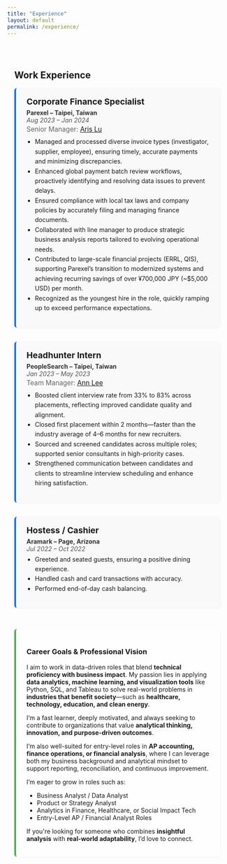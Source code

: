 ```yaml
---
title: "Experience"
layout: default
permalink: /experience/
---
```


<style>
.experience-wrapper {
  max-width: 880px;
  margin: auto;
  padding: 2rem 1rem;
}

.exp-card {
  background: #f9f9f9;
  border-left: 4px solid #1a73e8;
  padding: 1.2rem 1.5rem;
  margin-bottom: 2rem;
  border-radius: 6px;
  box-shadow: 0 1px 4px rgba(0, 0, 0, 0.05);
}

.exp-card h3 {
  margin: 0 0 0.3rem 0;
  font-size: 1.2rem;
}

.exp-card .subhead {
  font-weight: bold;
  color: #333;
}

.exp-card .date {
  font-style: italic;
  color: #555;
  margin-bottom: 0.2rem;
}

.exp-card .manager {
  font-size: 0.95rem;
  color: #666;
  margin-bottom: 0.5rem;
}

.exp-card ul {
  margin-top: 0.3rem;
  padding-left: 1.2rem;
  line-height: 1.6;
}

.vision-section {
  background: #fefefe;
  border-left: 4px solid #4caf50;
  padding: 1.2rem 1.5rem;
  border-radius: 6px;
  margin-top: 3rem;
  box-shadow: 0 1px 4px rgba(0, 0, 0, 0.04);
}
</style>

<div class="experience-wrapper">

## Work Experience

<div class="exp-card">
  <h3>Corporate Finance Specialist</h3>
  <div class="subhead">Parexel – Taipei, Taiwan</div>
  <div class="date">Aug 2023 – Jan 2024</div>
  <div class="manager">Senior Manager: <a href="https://www.linkedin.com/in/aris-lu-2b7b2b87/" target="_blank">Aris Lu</a></div>
  <ul>
    <li>Managed and processed diverse invoice types (investigator, supplier, employee), ensuring timely, accurate payments and minimizing discrepancies.</li>
    <li>Enhanced global payment batch review workflows, proactively identifying and resolving data issues to prevent delays.</li>
    <li>Ensured compliance with local tax laws and company policies by accurately filing and managing finance documents.</li>
    <li>Collaborated with line manager to produce strategic business analysis reports tailored to evolving operational needs.</li>
    <li>Contributed to large-scale financial projects (ERRL, QIS), supporting Parexel’s transition to modernized systems and achieving recurring savings of over ¥700,000 JPY (~$5,000 USD) per month.</li>
    <li>Recognized as the youngest hire in the role, quickly ramping up to exceed performance expectations.</li>
  </ul>
</div>

<div class="exp-card">
  <h3>Headhunter Intern</h3>
  <div class="subhead">PeopleSearch – Taipei, Taiwan</div>
  <div class="date">Jan 2023 – May 2023</div>
  <div class="manager">Team Manager: <a href="https://www.linkedin.com/in/annleepst/" target="_blank">Ann Lee</a></div>
  <ul>
    <li>Boosted client interview rate from 33% to 83% across placements, reflecting improved candidate quality and alignment.</li>
    <li>Closed first placement within 2 months—faster than the industry average of 4–6 months for new recruiters.</li>
    <li>Sourced and screened candidates across multiple roles; supported senior consultants in high-priority cases.</li>
    <li>Strengthened communication between candidates and clients to streamline interview scheduling and enhance hiring satisfaction.</li>
  </ul>
</div>

<div class="exp-card">
  <h3>Hostess / Cashier</h3>
  <div class="subhead">Aramark – Page, Arizona</div>
  <div class="date">Jul 2022 – Oct 2022</div>
  <ul>
    <li>Greeted and seated guests, ensuring a positive dining experience.</li>
    <li>Handled cash and card transactions with accuracy.</li>
    <li>Performed end-of-day cash balancing.</li>
  </ul>
</div>

<div class="vision-section">
  <h3>Career Goals & Professional Vision</h3>
  <p>
    I aim to work in data-driven roles that blend <strong>technical proficiency with business impact</strong>. My passion lies in applying <strong>data analytics, machine learning, and visualization tools</strong> like Python, SQL, and Tableau to solve real-world problems in <strong>industries that benefit society</strong>—such as <strong>healthcare, technology, education, and clean energy</strong>.
  </p>
  <p>
    I’m a fast learner, deeply motivated, and always seeking to contribute to organizations that value <strong>analytical thinking, innovation, and purpose-driven outcomes</strong>.
  </p>
  <p>
    I’m also well-suited for entry-level roles in <strong>AP accounting, finance operations, or financial analysis</strong>, where I can leverage both my business background and analytical mindset to support reporting, reconciliation, and continuous improvement.
  </p>
  <p>I’m eager to grow in roles such as:</p>
  <ul>
    <li>Business Analyst / Data Analyst</li>
    <li>Product or Strategy Analyst</li>
    <li>Analytics in Finance, Healthcare, or Social Impact Tech</li>
    <li>Entry-Level AP / Financial Analyst Roles</li>
  </ul>
  <p>If you're looking for someone who combines <strong>insightful analysis</strong> with <strong>real-world adaptability</strong>, I’d love to connect.</p>
</div>
